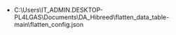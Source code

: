 * C:\Users\IT_ADMIN.DESKTOP-PL4LGAS\Documents\DA_Hibreed\flatten_data_table-main\flatten_config.json